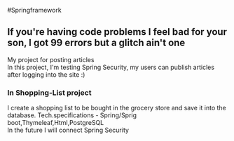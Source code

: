 #Springframework
<h2>If you're having code problems I feel bad for your son, I got 99 errors but a glitch ain't one </h2>
My project for posting articles
<br> In this project, I'm testing Spring Security, my users can publish articles after logging into the site :)
<br>
<h3>In Shopping-List project</h3>I create a shopping list to be bought in the grocery store and save it into the database.
Tech.specifications - Spring/Sprig boot,Thymeleaf,Html,PostgreSQL
<br> In the future I will connect Spring Security
<br>
